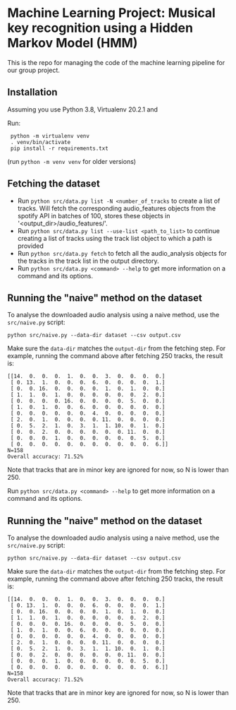 # Machine Learning Project: Musical key recognition using a Hidden Markov Model (HMM)
This is the repo for managing the code of the machine learning pipeline for our group project.

## Installation
Assuming you use Python 3.8, Virtualenv 20.2.1 and 

Run:

```shell
 python -m virtualenv venv
 . venv/bin/activate
 pip install -r requirements.txt
```

(run `python -m venv venv` for older versions)

## Fetching the dataset

* Run `python src/data.py list -N <number_of_tracks` to create a list of tracks. Will fetch the corresponding 
audio_features objects from the spotify API in batches of 100, stores these objects in '<output_dir>/audio_features/'.
* Run `python src/data.py list --use-list <path_to_list>` to continue creating a list of tracks using the track list 
  object to which a path is provided
* Run `python src/data.py fetch` to fetch all the audio_analysis objects for the tracks in the track list in the output 
  directory.
* Run `python src/data.py <command> --help` to get more information on a command and its options.

## Running the "naive" method on the dataset

To analyse the downloaded audio analysis using a naive method, use the `src/naive.py` script:

```
python src/naive.py --data-dir dataset --csv output.csv
```

Make sure the `data-dir` matches the `output-dir` from the fetching step. For example, running the command above after fetching 250 tracks, the result is:

```
[[14.  0.  0.  0.  1.  0.  0.  3.  0.  0.  0.  0.]
 [ 0. 13.  1.  0.  0.  0.  6.  0.  0.  0.  0.  1.]
 [ 0.  0. 16.  0.  0.  0.  0.  1.  0.  1.  0.  0.]
 [ 1.  1.  0.  1.  0.  0.  0.  0.  0.  0.  2.  0.]
 [ 0.  0.  0.  0. 16.  0.  0.  0.  0.  5.  0.  0.]
 [ 1.  0.  1.  0.  0.  6.  0.  0.  0.  0.  0.  0.]
 [ 0.  0.  0.  0.  0.  0.  4.  0.  0.  0.  0.  0.]
 [ 2.  0.  1.  0.  0.  0.  0. 11.  0.  0.  0.  0.]
 [ 0.  5.  2.  1.  0.  3.  1.  1. 10.  0.  1.  0.]
 [ 0.  0.  2.  0.  0.  0.  0.  0.  0. 11.  0.  0.]
 [ 0.  0.  0.  1.  0.  0.  0.  0.  0.  0.  5.  0.]
 [ 0.  0.  0.  0.  0.  0.  0.  0.  0.  0.  0.  6.]]
N=158
Overall accuracy: 71.52%
```

Note that tracks that are in minor key are ignored for now, so N is lower than 250.

Run `python src/data.py <command> --help` to get more information on a command and its options.

## Running the "naive" method on the dataset

To analyse the downloaded audio analysis using a naive method, use the `src/naive.py` script:

```
python src/naive.py --data-dir dataset --csv output.csv
```

Make sure the `data-dir` matches the `output-dir` from the fetching step. For example, running the command above after fetching 250 tracks, the result is:

```
[[14.  0.  0.  0.  1.  0.  0.  3.  0.  0.  0.  0.]
 [ 0. 13.  1.  0.  0.  0.  6.  0.  0.  0.  0.  1.]
 [ 0.  0. 16.  0.  0.  0.  0.  1.  0.  1.  0.  0.]
 [ 1.  1.  0.  1.  0.  0.  0.  0.  0.  0.  2.  0.]
 [ 0.  0.  0.  0. 16.  0.  0.  0.  0.  5.  0.  0.]
 [ 1.  0.  1.  0.  0.  6.  0.  0.  0.  0.  0.  0.]
 [ 0.  0.  0.  0.  0.  0.  4.  0.  0.  0.  0.  0.]
 [ 2.  0.  1.  0.  0.  0.  0. 11.  0.  0.  0.  0.]
 [ 0.  5.  2.  1.  0.  3.  1.  1. 10.  0.  1.  0.]
 [ 0.  0.  2.  0.  0.  0.  0.  0.  0. 11.  0.  0.]
 [ 0.  0.  0.  1.  0.  0.  0.  0.  0.  0.  5.  0.]
 [ 0.  0.  0.  0.  0.  0.  0.  0.  0.  0.  0.  6.]]
N=158
Overall accuracy: 71.52%
```

Note that tracks that are in minor key are ignored for now, so N is lower than 250.

